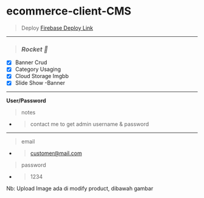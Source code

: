 # ecommerce-client-CMS
> Deploy
[Firebase Deploy Link](https://cms-used-aircraft.web.app/)
-----------------
> ### _**Rocket 🚀‌**_
- [x] Banner Crud 
- [x] Category Usaging
- [x] Cloud Storage Imgbb
- [x] Slide Show -Banner

_________________
**User/Password**
> notes
- > contact me to get admin username & password 
-------------------
> email
- > customer@mail.com 
> password
- > 1234                      

Nb: Upload Image ada di modify product, dibawah gambar
